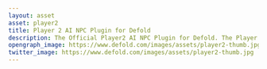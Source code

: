```yaml
---
layout: asset
asset: player2
title: Player 2 AI NPC Plugin for Defold
description: The Official Player2 AI NPC Plugin for Defold. The Player 2 AI NPC Defold plugin allows developers to easily create AI NPCs in their Defold projects.
opengraph_image: https://www.defold.com/images/assets/player2-thumb.jpg
twitter_image: https://www.defold.com/images/assets/player2-thumb.jpg
---
```


